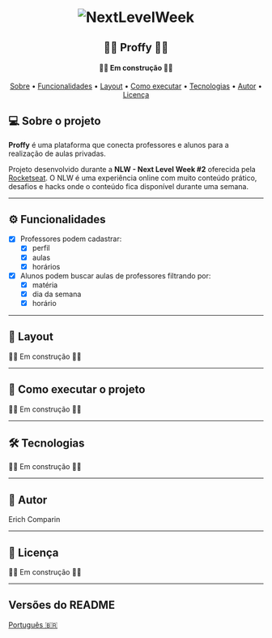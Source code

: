 <h1 align="center">
    <img alt="NextLevelWeek" title="#NextLevelWeek" src=https://github.com/ErichComparin/Proffy-NLW2---ReactJS/blob/master/readme/banner.jpg?raw=true" />
</h1>

<h2 align="center"> 
	👨‍🏫 Proffy 👩‍🏫
</h2>

<h4 align="center"> 
	🚧🚧 Em construção 🚧🚧
</h4>

<p align="center">
 <a href="#-sobre-o-projeto">Sobre</a> •
 <a href="#-funcionalidades">Funcionalidades</a> •
 <a href="#-layout">Layout</a> • 
 <a href="#-como-executar-o-projeto">Como executar</a> • 
 <a href="#-tecnologias">Tecnologias</a> •
 <a href="#-autor">Autor</a> • 
 <a href="#user-content--licença">Licença</a>
</p>


## 💻 Sobre o projeto

**Proffy** é uma plataforma que conecta professores e alunos para a realização de aulas privadas.

Projeto desenvolvido durante a **NLW - Next Level Week #2** oferecida pela [Rocketseat](https://rocketseat.com.br/).
O NLW é uma experiência online com muito conteúdo prático, desafios e hacks onde o conteúdo fica disponível durante uma semana.

---

## ⚙️ Funcionalidades

- [x] Professores podem cadastrar:
  - [x] perfil
  - [x] aulas
  - [x] horários

- [x] Alunos podem buscar aulas de professores filtrando por: 
  - [x] matéria
  - [x] dia da semana
  - [x] horário

---

## 🎨 Layout

🚧🚧 Em construção 🚧🚧

---

## 🚀 Como executar o projeto

🚧🚧 Em construção 🚧🚧

---

## 🛠 Tecnologias

🚧🚧 Em construção 🚧🚧

---

## 🦸 Autor

Erich Comparin

---

## 📝 Licença

🚧🚧 Em construção 🚧🚧

---

##  Versões do README

[Português 🇧🇷](./README.md)